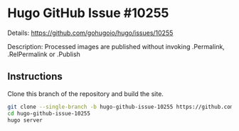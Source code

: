 # Hugo GitHub Issue #10255

Details: <https://github.com/gohugoio/hugo/issues/10255>

Description: Processed images are published without invoking .Permalink, .RelPermalink or .Publish

## Instructions

Clone this branch of the repository and build the site.

```bash
git clone --single-branch -b hugo-github-issue-10255 https://github.com/jmooring/hugo-testing hugo-github-issue-10255
cd hugo-github-issue-10255
hugo server
```

